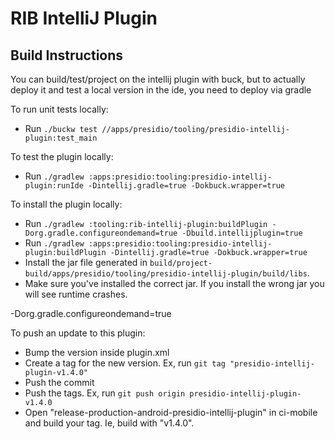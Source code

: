 # RIB IntelliJ Plugin

## Build Instructions

You can build/test/project on the intellij plugin with buck, but to actually deploy it and test a local version in the ide, you need to deploy via gradle

To run unit tests locally:
* Run `./buckw test //apps/presidio/tooling/presidio-intellij-plugin:test_main`

To test the plugin locally:
* Run `./gradlew :apps:presidio:tooling:presidio-intellij-plugin:runIde -Dintellij.gradle=true -Dokbuck.wrapper=true`

To install the plugin locally:
* Run `./gradlew :tooling:rib-intellij-plugin:buildPlugin -Dorg.gradle.configureondemand=true -Dbuild.intellijplugin=true`
* Run `./gradlew :apps:presidio:tooling:presidio-intellij-plugin:buildPlugin -Dintellij.gradle=true -Dokbuck.wrapper=true`
* Install the jar file generated in `build/project-build/apps/presidio/tooling/presidio-intellij-plugin/build/libs`.
* Make sure you've installed the correct jar. If you install the wrong jar you will see runtime crashes.

-Dorg.gradle.configureondemand=true

To push an update to this plugin:
* Bump the version inside plugin.xml
* Create a tag for the new version. Ex, run `git tag "presidio-intellij-plugin-v1.4.0"`
* Push the commit
* Push the tags. Ex, run `git push origin presidio-intellij-plugin-v1.4.0`
* Open "release-production-android-presidio-intellij-plugin" in ci-mobile and build your tag. Ie, build with "v1.4.0".
